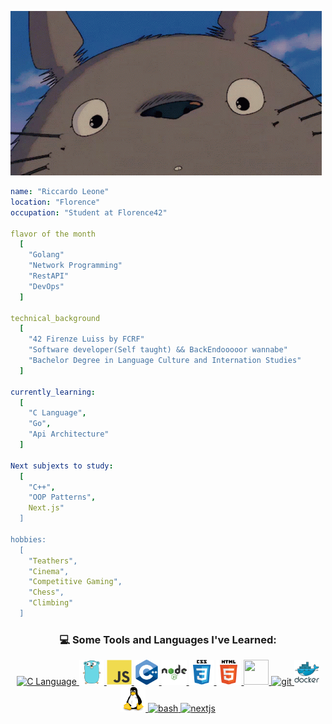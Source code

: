 ![[68747470733a2f2f7265732e636c6f7564696e6172792e636f6d2f7375706572666f6c696f2f696d6167652f75706c6f61642f763136323013638393937392f363837343734373037333361326632663639326537303639366536393664363732653633366636643266366637323639363736393665363136](file:///C:/Users/Lenovo/Downloads/70e30ea6-2614-42ba-bfef-24ae31ee4cc6.gif)](https://raw.githubusercontent.com/PapaLeoneIV/PapaLeoneIV/main/ghibli.gif)


```yaml
name: "Riccardo Leone"
location: "Florence"
occupation: "Student at Florence42"

flavor of the month
  [
    "Golang"
    "Network Programming"
    "RestAPI"
    "DevOps"
  ]

technical_background
  [
    "42 Firenze Luiss by FCRF"
    "Software developer(Self taught) && BackEndooooor wannabe"
    "Bachelor Degree in Language Culture and Internation Studies"
  ]

currently_learning:
  [
    "C Language",
    "Go",
    "Api Architecture"
  ]

Next subjexts to study:
  [  
    "C++",
    "OOP Patterns",
    Next.js"
  ]

hobbies:
  [
    "Teathers",
    "Cinema",
    "Competitive Gaming",
    "Chess",
    "Climbing"
  ]

```
<h3 align="center">💻 Some Tools and Languages I've Learned:</h3>
<p align="center">
  <a href="https://www.learn-c.org/" target=_blank">
  <img src="https://upload.wikimedia.org/wikipedia/commons/1/18/C_Programming_Language.svg" alt="C Language" width="40" height="40"/>
    </a>
  <a href="https://golang.org/" target="_blank"> 
  <img src="https://raw.githubusercontent.com/devicons/devicon/master/icons/go/go-original.svg" alt="golang" width="40" height="40"/> 
  </a>
   <a href="https://developer.mozilla.org/en-US/docs/Web/JavaScript" target="_blank"> 
  <img src="https://raw.githubusercontent.com/devicons/devicon/master/icons/javascript/javascript-original.svg" alt="javascript" width="40" height="40"/> 
  </a>
   </a>
  <a href="https://www.cplusplus.com/" target="_blank"> 
  <img src="https://raw.githubusercontent.com/devicons/devicon/master/icons/cplusplus/cplusplus-original.svg" alt="cplusplus" width="40" height="40"/> 
  </a>
  <a href="https://nodejs.org" target="_blank"> 
  <img src="https://raw.githubusercontent.com/devicons/devicon/master/icons/nodejs/nodejs-original-wordmark.svg" alt="nodejs" width="40" height="40"/> 
  </a> 
  <a href="https://www.w3schools.com/css/" target="_blank"> 
  <img src="https://raw.githubusercontent.com/devicons/devicon/master/icons/css3/css3-original-wordmark.svg" alt="css3" width="40" height="40"/> 
  </a> 
  <a href="https://www.w3.org/html/" target="_blank"> 
  <img src="https://raw.githubusercontent.com/devicons/devicon/master/icons/html5/html5-original-wordmark.svg" alt="html5" width="40" height="40"/> 
  </a> 
    <a href="https://www.postgresql.org/" target=_blank">
  <img src="https://upload.wikimedia.org/wikipedia/commons/2/29/Postgresql_elephant.svg" alt="" width="40" height="40"/>
    </a>
    <a href="https://git-scm.com/" target="_blank"> 
  <img src="https://www.vectorlogo.zone/logos/git-scm/git-scm-icon.svg" alt="git" width="40" height="40"/> 
  </a> 
    <a href="https://www.docker.com/" target="_blank"> 
  <img src="https://raw.githubusercontent.com/devicons/devicon/master/icons/docker/docker-original-wordmark.svg" alt="docker" width="40" height="40"/> 
  </a> 
  <a href="https://www.linux.org/" target="_blank"> 
  <img src="https://raw.githubusercontent.com/devicons/devicon/master/icons/linux/linux-original.svg" alt="linux" width="40" height="40"/> 
  </a> 
  <a href="https://www.gnu.org/software/bash/" target="_blank"> 
  <img src="https://www.vectorlogo.zone/logos/gnu_bash/gnu_bash-icon.svg" alt="bash" width="40" height="40"/> 
  </a>
  <a href="https://nextjs.org/" target="_blank"> 
  <img src="https://cdn.worldvectorlogo.com/logos/nextjs-2.svg" alt="nextjs" width="40" height="40"/> 
  </a>
</p>
<br>

